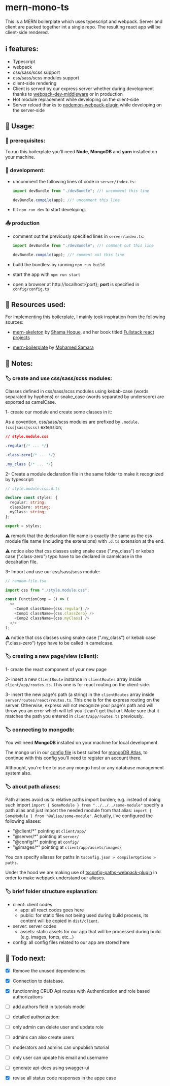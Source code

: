# mern-mono-ts

This is a MERN boilerplate which uses typescript and webpack.
Server and client are packed together int a single repo.
The resulting react app will be client-side rendered.

## :information_source: features:

* Typescript
* webpack
* css/sass/scss support
* css/sass/scss modules support
* client-side rendering
* Client is served by our express server whether during development thanks to [webpack-dev-middleware](https://www.npmjs.com/package/webpack-dev-middleware) or in production
* Hot module replacement while developing on the client-side
* Server reload thanks to [nodemon-webpack-plugin](https://www.npmjs.com/package/nodemon-webpack-plugin) while developing on the server-side

## :notebook: Usage:

### :toolbox: prerequisites:
To run this boilerplate you'll need **Node**, **MongoDB** and **yarn** installed on your machine.

### :wrench: development:

  * uncomment the following lines of code in `server/index.ts`: 
    ```typescript
    import devBundle from "./devBundle"; //! uncomment this line

    devBundle.compile(app); //! uncomment this line
    ``` 

  * hit `npm run dev` to start developing.

### :outbox_tray: production
  
  * comment out the previously specified lines in `server/index.ts`: 
    ```typescript
    import devBundle from "./devBundle"; //! comment out this line

    devBundle.compile(app); //! comment out this line
    ``` 

  * build the bundles: by running `npm run build`

  * start the app with `npm run start`

  * open a browser at http://localhost:{port}; **port** is specified in `config/config.ts`

## :page_facing_up: Resources used:

For implementing this boilerplate, I mainly took inspiration from the following sources:

* [mern-skeleton](https://github.com/shamahoque/mern-skeleton) by [Shama Hoque](https://github.com/shamahoque), and her book titled [Fullstack react projects](https://www.packtpub.com/web-development/full-stack-react-projects-second-edition)

* [mern-boilerplate](https://github.com/mohamedsamara/mern-boilerplate) by [
Mohamed Samara](https://github.com/mohamedsamara)

## :notebook: Notes:

### :label: create and use css/sass/scss modules:

Classes defined in css/sass/scss modules using kebab-case (words separated by hyphens) or snake_case (words separated by underscore) are exported as camelCase.

1- create our module and create some classes in it:

As a covention, css/sass/scss modules are prefixed by `.module.(css|sass|scss)` extension;

```css
// style.module.css

.regular{/* ... */}

.class-zero{/* ... */}

.my_class {/* ... */}
```

2- Create a module declaration file in the same folder to make it recognized by typescript:

```typescript
// style.module.css.d.ts

declare const styles: {
  regular: string;
  classZero: string;
  myClass: string;
};

export = styles;
```
:warning: remark that the declaration file name is exactly the same as the css module file name (including the extensions) with `.d.ts` extension at the end.

:warning: notice also that css classes using snake case (".my_class") or kebab case (".class-zero") typo have to be declared in camelcase in the decalration file.

3- Import and use our css/sass/scss module:

```typescript
// random-file.tsx

import css from "./style.module.css";

const FunctionComp = () => (
  <>
    <Comp0 className={css.regular} />
    <Comp1 className={css.classZero} />
    <Comp2 className={css.myClass} />
  </>
);
```
:warning: notice that css classes using snake case (".my_class") or kebab case (".class-zero") typo have to be called in camelcase.

### :label: creating a new page/view (client):

1-  create the react component of your new page

2- insert a new `ClientRoute` instance in `clientRoutes` array inside `client/app/routes.ts`. This one is for react routing on the client-side.

3- insert the new page's path (a string) in the `clientRoutes` array inside `server/routes/react/routes.ts`. This one is for the express routing on the server. Otherwise, express will not recognize your page's path and will throw you an error which will tell you it can't get that url.
Make sure that it matches the path you entered in `client/app/routes.ts` previously.

### :label: connecting to mongodb:

You will need **MongoDB** installed on your machine for local development.

The mongo uri in our [config file](https://github.com/radandevist/csr-ts-mern/blob/master/config/config.ts) is best suited for [mongoDB Atlas](https://www.mongodb.com/cloud), to continue with this config you'll need to register an account there.

Althought, you're free to use any mongo host or any database management system also.

### :label: about path aliases:

Path aliases avoid us to relative paths import burden; e.g. instead of doing such import `import { SomeModule } from "../../../some-module"` specify a path alias and just import the needed module from that alias: `import { SomeModule } from "@alias/some-module"`.
Actually, i've configured the following aliases:
 * "@client/*" pointing at `client/app/`
 * "@server/*" pointing at `server/`
 * "@config/*" pointing at `config/`
 * "@images/*" pointing at `client/app/assets/images/`


You can specify aliases for paths in `tsconfig.json > compilerOptions > paths`.

Under the hood we are making use of [tsconfig-paths-webpack-plugin](https://www.npmjs.com/package/tsconfig-paths-webpack-plugin) in order to make webpack understand our aliases.
### :label: brief folder structure explanation:

* client: client codes
  * app: all react codes goes here
  * public: for static files not being used during build process, its content will be copied in `dist/client`.
* server: server codes
  * assets: static assets for our app that will be processed during build. (e.g. images, fonts, etc...)
* config: all config files related to our app are stored here

## :checkered_flag: Todo next:

* [x] Remove the unused dependencies.

* [X] Connection to database.

* [X] functionning CRUD Api routes with Authentication and role based authorizations

* [ ] add authors field in tutorials model

* [ ]  detailed authorization:
  * [ ]  only admin can delete user and update role
  * [ ]  admins can also create users
  * [ ]  moderators and admins can unpublish tutorial
  * [ ]  only user can update his email and username

* [ ]  generate api-docs using swagger-ui
* [X]  revise all status code responses in the appe case
